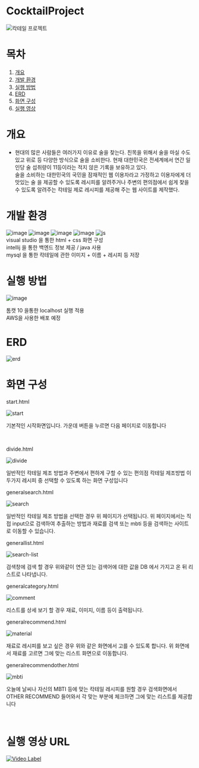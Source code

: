 
# CocktailProject

![칵테일 프로젝트](https://github.com/leem5514/CocktailProject/assets/116091798/61d1b70c-e1d6-4ae7-a511-b6da116656cf)

# 목차

1. [개요](#개요)<br>
2. [개발 환경](#개발-환경) <br>
3. [실행 방법](#실행-방법) <br>
4. [ERD](#erd) <br>
5. [화면 구성](#화면-구성) <br>
6. [실행 영상](#실행-영상-url)

# 개요

 
 + 현대의 많은 사람들은 여러가지 이유로 술을 찾는다. 친목을 위해서 술을 마실 수도 있고 위로 등 다양한 방식으로 술을 소비한다. 현재 대한민국은 전세계에서 연간 일인당 술 섭취량이 11등이라는 적지 않은 기록을 보유하고 있다.</br>
   술을 소비하는 대한민국의 국민을 잠재적인 웹 이용자라고 가정하고 이용자에게 더 맛있는 술 을 제공할 수 있도록 레시피를 알려주거나 주변의 편의점에서 쉽게 찾을 수 있도록 알려주는 칵테일 제로 레시피를 제공해 주는 웹 사이트를 제작했다.

# 개발 환경
 ![image](https://github.com/leem5514/CocktailProject/assets/116091798/a67c80a8-099b-483a-9761-d258aeb76c58)  ![image](https://github.com/leem5514/CocktailProject/assets/116091798/5f52b1d7-186c-416a-8057-92d75672ab3a)  ![image](https://github.com/leem5514/CocktailProject/assets/116091798/7ed36ddb-132f-4689-9125-8a8bd119f335) ![image](https://github.com/leem5514/CocktailProject/assets/116091798/8c8abf54-efb6-4f96-935f-a67976017ddb) ![js](https://github.com/leem5514/CocktailProject/assets/116091798/ebf3edec-420b-48f0-8ce1-4a5d1f6d4a89)
 <br>
 visual studio 을 통한 html + css 화면 구성<br>
 intellij 을 통한 백엔드 정보 제공 / java 사용 <br>
 mysql 을 통한 칵테일에 관한 이미지 + 이름 + 레시피 등 저장<br>

# 실행 방법
![image](https://github.com/leem5514/CocktailProject/assets/116091798/4c3acec3-e006-4b3a-b725-4e615a48a010)

톰캣 10 을통한 localhost 실행 적용 <br>
AWS을 사용한 배포 예정

# ERD

![erd](https://github.com/leem5514/CocktailProject/assets/116091798/6c4685ce-ef7c-438a-bd36-2ce157eec19e)

# 화면 구성
<a>start.html</a>

![start](https://github.com/leem5514/CocktailProject/assets/116091798/48b24d5c-d1d1-47fc-b14f-51faad118242)
<p> 기본적인 시작화면입니다. 가운데 버튼을 누르면 다음 페이지로 이동합니다</p></br>

<a>divide.html</a>

![divide](https://github.com/leem5514/CocktailProject/assets/116091798/b3a0841a-6bd5-469f-9767-e19e238ba7e6)
<p> 일반적인 칵테일 제조 방법과 주변에서 편하게 구할 수 있는 편의점 칵테일 제조방법 이 두가지 레시피 중 선택할 수 있도록 하는 화면 구성입니다</p>

<a>generalsearch.html</a>

![search](https://github.com/leem5514/CocktailProject/assets/116091798/600bf503-c9e9-4f0b-9b6c-dff29cdccde4)
<p> 일반적인 칵테일 제조 방법을 선택한 경우 위 페이지가 선택됩니다. 위 페이지에서는 직접 input으로 검색하여 추출하는 방법과 재료를 검색 또는 mbti 등을 검색하는 사이트로 이동할 수 있습니다.</p>

<a>generallist.html</a>

![search-list](https://github.com/leem5514/CocktailProject/assets/116091798/c4975618-be4e-4682-8915-85482909dbea)
<p> 검색창에 검색 할 경우 위와같이 연관 있는 검색어에 대한 값을 DB 에서 가지고 온 뒤 리스트로 나타냅니다.</p>

<a>generalcategory.html</a>

![comment](https://github.com/leem5514/CocktailProject/assets/116091798/7ecdc5ae-408d-4046-b60a-d47dfd718b78)
<P> 리스트를 상세 보기 할 경우 재료, 이미지, 이름 등이 출력됩니다.</P>

<a>generalrecommend.html</a>

![material](https://github.com/leem5514/CocktailProject/assets/116091798/3527247b-1b39-4e32-a498-c1d24e1c0284)
<P> 재료로 레시피를 보고 싶은 경우 위와 같은 화면에서 고를 수 있도록 합니다. 위 화면에서 재료를 고르면 그에 맞는 리스트 화면으로 이동합니다.</P>

<a>generalrecommendother.html</a>

![mbti](https://github.com/leem5514/CocktailProject/assets/116091798/7a6f9f6b-5ecf-4c48-8f6e-112052c77964)
<P> 오늘에 날씨나 자신의 MBTI 등에 맞는 칵테일 레시피를 원할 경우 검색화면에서 OTHER RECOMMEND 들어와서 각 맞는 부분에 체크하면 그에 맞는 리스트를 제공합니다</P>
<br>

# 실행 영상 URL

[![Video Label](http://img.youtube.com/vi/nXI_UoIDwXA/0.jpg)](https://youtu.be/nXI_UoIDwXA)

